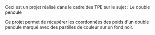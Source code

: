 Ceci est un projet réalisé dans le cadre des TPE sur le sujet : 
Le double pendule

Ce projet permet de récupérer les coordonnées des poids d'un double pendule marqué avec des pastilles de couleur sur un fond noir.
